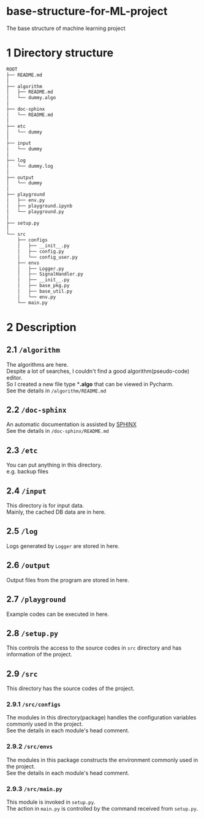 # base-structure-for-ML-project
The base structure of machine learning project

# 1 Directory structure 

```bash
ROOT
├── README.md
│
├── algorithm
│   ├── README.md
│   └── dummy.algo
│
├── doc-sphinx
│   └── README.md
│
├── etc
│   └── dummy
│
├── input
│   └── dummy
│
├── log
│   └── dummy.log
│
├── output
│   └── dummy
│
├── playground
│   ├── env.py
│   ├── playground.ipynb
│   └── playground.py
│
├── setup.py
│
└── src
    ├── configs
    │   ├── __init__.py
    │   ├── config.py
    │   └── config_user.py
    ├── envs
    │   ├── Logger.py
    │   ├── SignalHandler.py
    │   ├── __init__.py
    │   ├── base_pkg.py
    │   ├── base_util.py
    │   └── env.py
    └── main.py
```


# 2 Description
## 2.1 `/algorithm`
The algorithms are here.  
Despite a lot of searches, I couldn't find a good algorithm(pseudo-code) editor.  
So I created a new file type ***.algo** that can be viewed in Pycharm.  
See the details in `/algorithm/README.md` 

## 2.2 `/doc-sphinx` 
An automatic documentation is assisted by [SPHINX](https://www.sphinx-doc.org/en/master/)  
See the details in `/doc-sphinx/README.md`

## 2.3 `/etc` 
You can put anything in this directory.  
e.g. backup files

## 2.4 `/input` 
This directory is for input data.  
Mainly, the cached DB data are in here.

## 2.5 `/log` 
Logs generated by `Logger` are stored in here.

## 2.6 `/output` 
Output files from the program are stored in here.

## 2.7 `/playground` 
Example codes can be executed in here.

## 2.8 `/setup.py`
This controls the access to the source codes in `src` directory and has information of the project.

## 2.9 `/src` 
This directory has the source codes of the project.

### 2.9.1 `/src/configs` 
The modules in this directory(package) handles the configuration variables commonly used in the project.  
See the details in each module's head comment.

### 2.9.2 `/src/envs` 
The modules in this package constructs the environment commonly used in the project.  
See the details in each module's head comment.

### 2.9.3 `/src/main.py`
This module is invoked in `setup.py`.  
The action in `main.py` is controlled by the command received from `setup.py`.
